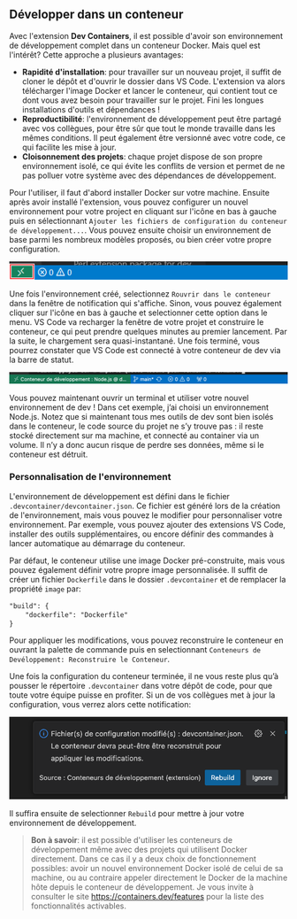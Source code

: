 ## Développer dans un conteneur

Avec l'extension **Dev Containers**, il est possible d'avoir son environnement de développement complet dans un conteneur Docker. Mais quel est l'intérêt? Cette approche a plusieurs avantages:

- **Rapidité d'installation**: pour travailler sur un nouveau projet, il suffit de cloner le dépôt et d'ouvrir le dossier dans VS Code. L'extension va alors télécharger l'image Docker et lancer le conteneur, qui contient tout ce dont vous avez besoin pour travailler sur le projet. Fini les longues installations d'outils et dépendances !
- **Reproductibilité**: l'environnement de développement peut être partagé avec vos collègues, pour être sûr que tout le monde travaille dans les mêmes conditions. Il peut également être versionné avec votre code, ce qui facilite les mise à jour.
- **Cloisonnement des projets**: chaque projet dispose de son propre environnement isolé, ce qui évite les conflits de version et permet de ne pas polluer votre système avec des dépendances de développement.

Pour l'utiliser, il faut d'abord installer Docker sur votre machine. Ensuite après avoir installé l'extension, vous pouvez configurer un nouvel environnement pour votre project en cliquant sur l'icône en bas à gauche puis en sélectionnant `Ajouter les fichiers de configuration du conteneur de développement...`. Vous pouvez ensuite choisir un environnement de base parmi les nombreux modèles proposés, ou bien créer votre propre configuration.

![Icône Dev Containers](./images/dev-containers-icon.png)

Une fois l'environnement créé, selectionnez `Rouvrir dans le conteneur` dans la fenêtre de notification qui s'affiche. Sinon, vous pouvez également cliquer sur l'icône en bas à gauche et selectionner cette option dans le menu. VS Code va recharger la fenêtre de votre projet et construire le conteneur, ce qui peut prendre quelques minutes au premier lancement. Par la suite, le chargement sera quasi-instantané. Une fois terminé, vous pourrez constater que VS Code est connecté à votre conteneur de dev via la barre de statut.

![VS Code connecté à un conteneur de dev Node.js](./images/dev-container-connected.png)

Vous pouvez maintenant ouvrir un terminal et utiliser votre nouvel environnement de dev ! Dans cet exemple, j’ai choisi un environnement Node.js. Notez que si maintenant tous mes outils de dev sont bien isolés dans le conteneur, le code source du projet ne s’y trouve pas : il reste stocké directement sur ma machine, et connecté au container via un volume. Il n’y a donc aucun risque de perdre ses données, même si le conteneur est détruit.

### Personnalisation de l'environnement

L'environnement de développement est défini dans le fichier `.devcontainer/devcontainer.json`. Ce fichier est généré lors de la création de l'environnement, mais vous pouvez le modifier pour personnaliser votre environnement. Par exemple, vous pouvez ajouter des extensions VS Code, installer des outils supplémentaires, ou encore définir des commandes à lancer automatique au démarrage du conteneur.

Par défaut, le conteneur utilise une image Docker pré-construite, mais vous pouvez également définir votre propre image personnalisée. Il suffit de créer un fichier `Dockerfile` dans le dossier `.devcontainer` et de remplacer la propriété `image` par:

```
"build": {
    "dockerfile": "Dockerfile"
}
```

Pour appliquer les modifications, vous pouvez reconstruire le conteneur en ouvrant la palette de commande puis en selectionnant `Conteneurs de Devéloppement: Reconstruire le Conteneur`.

Une fois la configuration du conteneur terminée, il ne vous reste plus qu’à pousser le répertoire `.devcontainer` dans votre dépôt de code, pour que toute votre équipe puisse en profiter. Si un de vos collègues met à jour la configuration, vous verrez alors cette notification:

![Notification de mise à jour de la configuration du conteneur](./images/dev-container-update.png)

Il suffira ensuite de selectionner `Rebuild` pour mettre à jour votre environnement de développement.

> **Bon à savoir**: il est possible d'utiliser les conteneurs de développement même avec des projets qui utilisent Docker directement. Dans ce cas il y a deux choix de fonctionnement possibles: avoir un nouvel environnement Docker isolé de celui de sa machine, ou au contraire appeler directement le Docker de la machine hôte depuis le conteneur de développement. Je vous invite à consulter le site https://containers.dev/features pour la liste des fonctionnalités activables.
